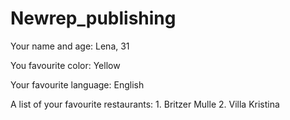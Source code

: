# Newrep_publishing

Your name and age:                    Lena, 31

You favourite color:                   Yellow

Your favourite language:             English

A list of your favourite restaurants:  1.  Britzer Mulle
                                       2.  Villa Kristina 
